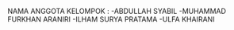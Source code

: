 NAMA ANGGOTA KELOMPOK : 
-ABDULLAH SYABIL 
-MUHAMMAD FURKHAN ARANIRI 
-ILHAM SURYA PRATAMA 
-ULFA KHAIRANI
